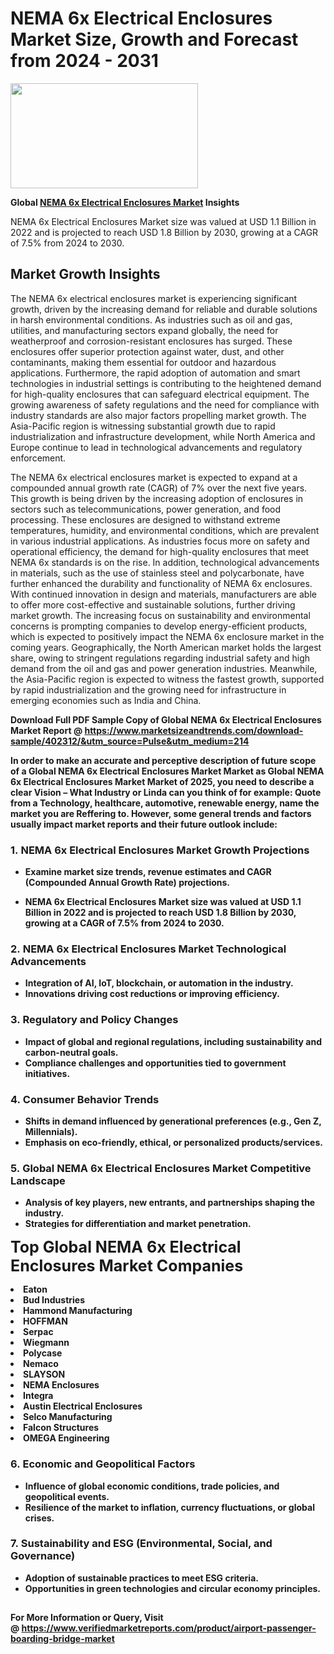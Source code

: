 <H1>NEMA 6x Electrical Enclosures Market Size, Growth and Forecast from 2024 - 2031</H1><img class="aligncenter size-medium wp-image-584254" src="https://thirdeyenews.in/wp-content/uploads/2024/09/Global-Market-Research-300x168.jpeg" alt="" width="300" height="168" /><p><strong>Global&nbsp;<a href="https://www.marketsizeandtrends.com/download-sample/402312/&amp;utm_source=Pulse&amp;utm_medium=214">NEMA 6x Electrical Enclosures Market</a> Insights</strong></p><p>NEMA 6x Electrical Enclosures Market size was valued at USD 1.1 Billion in 2022 and is projected to reach USD 1.8 Billion by 2030, growing at a CAGR of 7.5% from 2024 to 2030.</p><p><h2>Market Growth Insights</h2> <p>The NEMA 6x electrical enclosures market is experiencing significant growth, driven by the increasing demand for reliable and durable solutions in harsh environmental conditions. As industries such as oil and gas, utilities, and manufacturing sectors expand globally, the need for weatherproof and corrosion-resistant enclosures has surged. These enclosures offer superior protection against water, dust, and other contaminants, making them essential for outdoor and hazardous applications. Furthermore, the rapid adoption of automation and smart technologies in industrial settings is contributing to the heightened demand for high-quality enclosures that can safeguard electrical equipment. The growing awareness of safety regulations and the need for compliance with industry standards are also major factors propelling market growth. The Asia-Pacific region is witnessing substantial growth due to rapid industrialization and infrastructure development, while North America and Europe continue to lead in technological advancements and regulatory enforcement. <p><strong></strong></p> <p>The NEMA 6x electrical enclosures market is expected to expand at a compounded annual growth rate (CAGR) of 7% over the next five years. This growth is being driven by the increasing adoption of enclosures in sectors such as telecommunications, power generation, and food processing. These enclosures are designed to withstand extreme temperatures, humidity, and environmental conditions, which are prevalent in various industrial applications. As industries focus more on safety and operational efficiency, the demand for high-quality enclosures that meet NEMA 6x standards is on the rise. In addition, technological advancements in materials, such as the use of stainless steel and polycarbonate, have further enhanced the durability and functionality of NEMA 6x enclosures. With continued innovation in design and materials, manufacturers are able to offer more cost-effective and sustainable solutions, further driving market growth. The increasing focus on sustainability and environmental concerns is prompting companies to develop energy-efficient products, which is expected to positively impact the NEMA 6x enclosure market in the coming years. Geographically, the North American market holds the largest share, owing to stringent regulations regarding industrial safety and high demand from the oil and gas and power generation industries. Meanwhile, the Asia-Pacific region is expected to witness the fastest growth, supported by rapid industrialization and the growing need for infrastructure in emerging economies such as India and China. <p><strong></p><p><span class=""><strong>Download Full PDF Sample Copy of Global NEMA 6x Electrical Enclosures Market Report</strong> @ <a href="https://www.marketsizeandtrends.com/download-sample/402312/&amp;utm_source=Pulse&amp;utm_medium=214" target="_blank">https://www.marketsizeandtrends.com/download-sample/402312/&amp;utm_source=Pulse&amp;utm_medium=214</a></span></p><p>In order to make an accurate and perceptive description of future scope of a Global&nbsp;NEMA 6x Electrical Enclosures Market Market as Global&nbsp;NEMA 6x Electrical Enclosures Market Market of 2025, you need to describe a clear Vision &ndash; What Industry or Linda can you think of for example: Quote from a Technology, healthcare, automotive, renewable energy, name the market you are Reffering to. However, some general trends and factors usually impact market reports and their future outlook include:</p><h3>1.&nbsp;<strong>NEMA 6x Electrical Enclosures Market Growth Projections</strong></h3><ul><li>Examine market size trends, revenue estimates and CAGR (Compounded Annual Growth Rate) projections.</li><li><p>NEMA 6x Electrical Enclosures Market size was valued at USD 1.1 Billion in 2022 and is projected to reach USD 1.8 Billion by 2030, growing at a CAGR of 7.5% from 2024 to 2030.</p></li></ul><h3>2.&nbsp;<strong>NEMA 6x Electrical Enclosures Market Technological Advancements</strong></h3><ul><li>Integration of AI, IoT, blockchain, or automation in the industry.</li><li>Innovations driving cost reductions or improving efficiency.</li></ul><h3>3.&nbsp;<strong>Regulatory and Policy Changes</strong></h3><ul><li>Impact of global and regional regulations, including sustainability and carbon-neutral goals.</li><li>Compliance challenges and opportunities tied to government initiatives.</li></ul><h3>4.&nbsp;<strong>Consumer Behavior Trends</strong></h3><ul><li>Shifts in demand influenced by generational preferences (e.g., Gen Z, Millennials).</li><li>Emphasis on eco-friendly, ethical, or personalized products/services.</li></ul><h3>5.&nbsp;<strong>Global NEMA 6x Electrical Enclosures Market Competitive Landscape</strong></h3><ul><li>Analysis of key players, new entrants, and partnerships shaping the industry.</li><li>Strategies for differentiation and market penetration.</li></ul><p data-pm-slice="1 1 []"><span style="color: inherit; font-family: inherit; font-size: 25px;">Top Global NEMA 6x Electrical Enclosures Market Companies</span></p><div class="" data-test-id=""><p><li>Eaton</li><li> Bud Industries</li><li> Hammond Manufacturing</li><li> HOFFMAN</li><li> Serpac</li><li> Wiegmann</li><li> Polycase</li><li> Nemaco</li><li> SLAYSON</li><li> NEMA Enclosures</li><li> Integra</li><li> Austin Electrical Enclosures</li><li> Selco Manufacturing</li><li> Falcon Structures</li><li> OMEGA Engineering</li></p></div><h3>6.&nbsp;<strong>Economic and Geopolitical Factors</strong></h3><ul><li>Influence of global economic conditions, trade policies, and geopolitical events.</li><li>Resilience of the market to inflation, currency fluctuations, or global crises.</li></ul><h3>7.&nbsp;<strong>Sustainability and ESG (Environmental, Social, and Governance)</strong></h3><ul><li>Adoption of sustainable practices to meet ESG criteria.</li><li>Opportunities in green technologies and circular economy principles.</li></ul><h2><strong style="font-size: 14px;">For More Information or Query, Visit @&nbsp;</strong><a style="background-color: #ffffff; font-size: 14px;" href="https://www.marketsizeandtrends.com/report/nema-6x-electrical-enclosures-market/" target="_blank">https://www.verifiedmarketreports.com/product/airport-passenger-boarding-bridge-market</a></h2>
